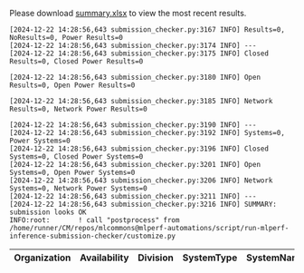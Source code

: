 Please download [summary.xlsx](summary.xlsx) to view the most recent results. 
 ```
[2024-12-22 14:28:56,643 submission_checker.py:3167 INFO] Results=0, NoResults=0, Power Results=0
[2024-12-22 14:28:56,643 submission_checker.py:3174 INFO] ---
[2024-12-22 14:28:56,643 submission_checker.py:3175 INFO] Closed Results=0, Closed Power Results=0

[2024-12-22 14:28:56,643 submission_checker.py:3180 INFO] Open Results=0, Open Power Results=0

[2024-12-22 14:28:56,643 submission_checker.py:3185 INFO] Network Results=0, Network Power Results=0

[2024-12-22 14:28:56,643 submission_checker.py:3190 INFO] ---
[2024-12-22 14:28:56,643 submission_checker.py:3192 INFO] Systems=0, Power Systems=0
[2024-12-22 14:28:56,643 submission_checker.py:3196 INFO] Closed Systems=0, Closed Power Systems=0
[2024-12-22 14:28:56,643 submission_checker.py:3201 INFO] Open Systems=0, Open Power Systems=0
[2024-12-22 14:28:56,643 submission_checker.py:3206 INFO] Network Systems=0, Network Power Systems=0
[2024-12-22 14:28:56,643 submission_checker.py:3211 INFO] ---
[2024-12-22 14:28:56,643 submission_checker.py:3216 INFO] SUMMARY: submission looks OK
INFO:root:       ! call "postprocess" from /home/runner/CM/repos/mlcommons@mlperf-automations/script/run-mlperf-inference-submission-checker/customize.py

```

| Organization   | Availability   | Division   | SystemType   | SystemName   | Platform   | Model   | MlperfModel   | Scenario   | Result   | Accuracy   | number_of_nodes   | host_processor_model_name   | host_processors_per_node   | host_processor_core_count   | accelerator_model_name   | accelerators_per_node   | Location   | framework   | operating_system   | notes   | compliance   | errors   | version   | inferred   | has_power   | Units   | weight_data_types   |
|----------------|----------------|------------|--------------|--------------|------------|---------|---------------|------------|----------|------------|-------------------|-----------------------------|----------------------------|-----------------------------|--------------------------|-------------------------|------------|-------------|--------------------|---------|--------------|----------|-----------|------------|-------------|---------|---------------------|